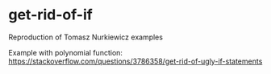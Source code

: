 # get-rid-of-if

Reproduction of Tomasz Nurkiewicz examples

Example with polynomial function:
https://stackoverflow.com/questions/3786358/get-rid-of-ugly-if-statements
